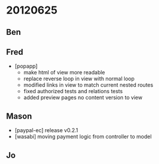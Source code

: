 # 20120625

## Ben



## Fred
- [popapp]
  - make html of view more readable
  - replace reverse loop in view with normal loop
  - modified links in view to match current nested routes
  - fixed authorized tests and relations tests
  - added preview pages no content version to view



## Mason
- [paypal-ec] release v0.2.1
- [wasabi] moving payment logic from controller to model



## Jo